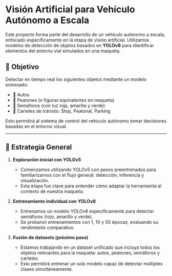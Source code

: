 # Visión Artificial para Vehículo Autónomo a Escala

Este proyecto forma parte del desarrollo de un vehículo autónomo a escala, enfocado específicamente en la etapa de visión artificial. Utilizamos modelos de detección de objetos basados en **YOLOv8** para identificar elementos del entorno vial simulados en una maqueta.

## 🎯 Objetivo

Detectar en tiempo real los siguientes objetos mediante un modelo entrenado:

- 🚗 Autos
- 🚶 Peatones (o figuras equivalentes en maqueta)
- 🚦 Semáforos (con luz roja, amarilla y verde)
- 🛑 Carteles de tránsito: Stop, Peatonal, Parking

Esto permitirá al sistema de control del vehículo autónomo tomar decisiones basadas en el entorno visual.

---

## 🧠 Estrategia General

1. **Exploración inicial con YOLOv5**

   - Comenzamos utilizando YOLOv5 con pesos preentrenados para familiarizarnos con el flujo general: detección, inferencia y visualización.
   - Esta etapa fue clave para entender cómo adaptar la herramienta al contexto de nuestra maqueta.

2. **Entrenamiento individual con YOLOv8**

   - Entrenamos un modelo YOLOv8 específicamente para detectar semáforos (rojo, amarillo y verde).
   - Se probaron entrenamientos con 1, 10 y 50 épocas, evaluando su rendimiento comparativo.

3. **Fusión de datasets (próximo paso)**
   - Estamos trabajando en un dataset unificado que incluya todos los objetos relevantes para la maqueta: autos, peatones, semáforos y carteles.
   - Esto permitirá entrenar un solo modelo capaz de detectar múltiples clases simultáneamente.
